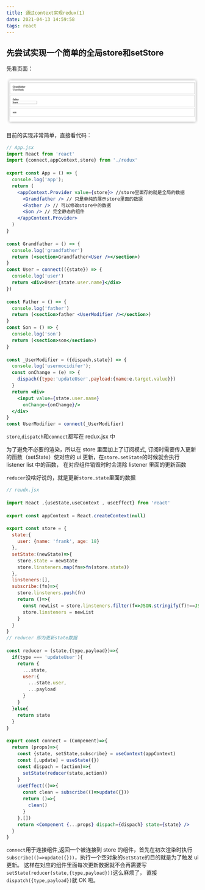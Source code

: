 ```yaml
---
title: 通过context实现redux(1)
date: 2021-04-13 14:59:58
tags: react
---
```

## 先尝试实现一个简单的全局store和setStore

先看页面：

![1](/images/redux-1.png)

目前的实现非常简单，直接看代码：

```jsx
// App.jsx
import React from 'react'
import {connect,appContext,store} from './redux'

export const App = () => {
  console.log('app');
  return (
    <appContext.Provider value={store}> //store里面存的就是全局的数据
      <Grandfather /> // 只是单纯的展示store里面的数据
      <Father /> // 可以修改store中的数据
      <Son /> // 完全静态的组件
    </appContext.Provider>
  )
}

const Grandfather = () => {
  console.log('grandfather')
  return (<section>Grandfather<User /></section>)
}
const User = connect(({state}) => {
  console.log('user')
  return <div>User:{state.user.name}</div>
})

const Father = () => {
  console.log('father')
  return (<section>father <UserModifier /></section>)
}
const Son = () => {
  console.log('son')
  return (<section>son</section>)
}

const _UserModifier = ({dispach,state}) => {
  console.log('usermocidifer');
  const onChange = (e) => {
    dispach({type:'updateUser',payload:{name:e.target.value}})
  }
  return <div>
    <input value={state.user.name}
      onChange={onChange}/>
  </div>
}
const UserModifier = connect(_UserModifier)
```

`store`,`dispatch`和`connect`都写在 redux.jsx 中

为了避免不必要的渲染，所以在 store 里面加上了订阅模式,
订阅时需要传入更新的函数（setState）使对应的 ui 更新，在`store.setState`的时候就会执行 listener list 中的函数，
在对应组件销毁时时会清除 listener 里面的更新函数

`reducer`没啥好说的，就是更新`store.state`里面的数据

```jsx
// reudx.jsx

import React ,{useState,useContext , useEffect} from 'react'

export const appContext = React.createContext(null)

export const store = {
  state:{
    user: {name: 'frank', age: 18}
  },
  setState:(newState)=>{
    store.state = newState
    store.linsteners.map(fn=>fn(store.state))
  },
  linsteners:[],
  subscribe:(fn)=>{
    store.linsteners.push(fn)
    return ()=>{
      const newList = store.linsteners.filter(f=>JSON.stringify(f)!==JSON.stringify(fn))
      store.linsteners = newList
    }
  }
}
// reducer 即为更新state数据

const reducer = (state,{type,payload})=>{
  if(type === 'updateUser'){
    return {
      ...state,
      user:{
        ...state.user,
        ...payload
      }
    }
  }else{
    return state
  }
}

export const connect = (Compenent)=>{
  return (props)=>{
    const {state, setState,subscribe} = useContext(appContext)
    const [,update] = useState({})
    const dispach = (action)=>{
      setState(reducer(state,action))
    }
    useEffect(()=>{
      const clean = subscribe(()=>update({}))
      return ()=>{
        clean()
      }
    },[])
    return <Compenent {...props} dispach={dispach} state={state} />
  }
}

```

`connect`用于连接组件,返回一个被连接到 store 的组件，首先在初次渲染时执行 `subscribe(()=>update({}))`，执行一个空对象的`setState`的目的就是为了触发 ui 更新。
这样在对应的组件里面每次更新数据就不会再需要写`setState(reducer(state,{type,payload}))`这么麻烦了，
直接`dispatch({type,payload})`就 OK 啦。
